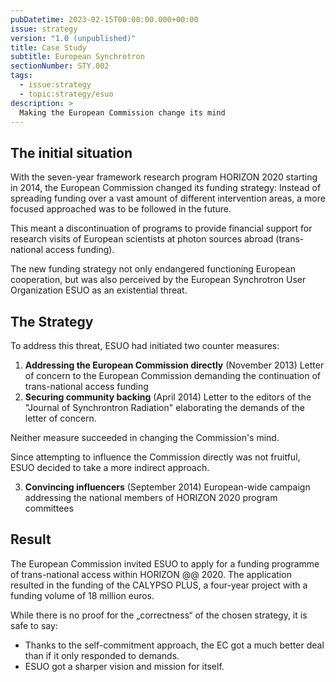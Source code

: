 ```yaml
---
pubDatetime: 2023-02-15T00:00:00.000+00:00
issue: strategy
version: "1.0 (unpublished)"
title: Case Study
subtitle: European Synchrotron
sectionNumber: STY.002
tags:
  - issue:strategy
  - topic:strategy/esuo
description: >
  Making the European Commission change its mind
---
```


## The initial situation

With the seven-year framework research program HORIZON 2020 starting in 2014, the European Commission changed its funding strategy: Instead of spreading funding over a vast amount of different intervention areas, a more focused approached was to be followed in the future.

This meant a discontinuation of programs to provide financial support for research visits of European scientists at photon sources abroad (trans-national access funding).

The new funding strategy not only endangered functioning European cooperation, but was also perceived by the European Synchrotron User Organization ESUO as an existential threat.

## The Strategy

To address this threat, ESUO had initiated two counter measures:

1. **Addressing the European Commission directly** (November 2013)
   Letter of concern to the European Commission demanding the continuation of trans-national access funding
2. **Securing community backing** (April 2014)
   Letter to the editors of the "Journal of Synchrontron Radiation" elaborating the demands of the letter of concern.

Neither measure succeeded in changing the Commission's mind.

Since attempting to influence the Commission directly was not fruitful, ESUO decided to take a more indirect approach.

3. **Convincing influencers** (September 2014)
   European-wide campaign addressing the national members of HORIZON 2020 program committees

## Result

The European Commission invited ESUO to apply for a funding programme of trans-national access within HORIZON @@ 2020. The application resulted in the funding of the CALYPSO PLUS, a four-year project with a funding volume of 18 million euros.

While there is no proof for the „correctness“ of the chosen strategy, it is safe to say:

- Thanks to the self-commitment approach, the EC got a much better deal than if it only responded to demands.
- ESUO got a sharper vision and mission for itself.
